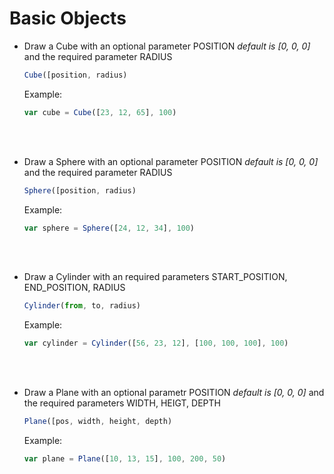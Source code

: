 # Basic Objects
* Draw a Cube with an optional parameter POSITION *default is [0, 0, 0]* and the required parameter RADIUS

  ```javascript
  Cube([position, radius)
  ```
  Example:
  
    ```javascript
    var cube = Cube([23, 12, 65], 100)
    ```
<br></br>
* Draw a Sphere with an optional parameter POSITION *default is [0, 0, 0]* and the required parameter RADIUS

  ```javascript
  Sphere([position, radius)
  ```
  Example:
  
    ```javascript
    var sphere = Sphere([24, 12, 34], 100)
    ```

<br></br>
* Draw a Cylinder with an required parameters START_POSITION, END_POSITION, RADIUS

  ```javascript
  Cylinder(from, to, radius)
  ```
  Example:
  
    ```javascript
    var cylinder = Cylinder([56, 23, 12], [100, 100, 100], 100)
    ```
    
 <br></br>
* Draw a Plane with an optional parametr POSITION *default is [0, 0, 0]* and the required parameters WIDTH, HEIGT, DEPTH

  ```javascript
  Plane([pos, width, height, depth)
  ```
   Example:
  
    ```javascript
    var plane = Plane([10, 13, 15], 100, 200, 50)
    ```
